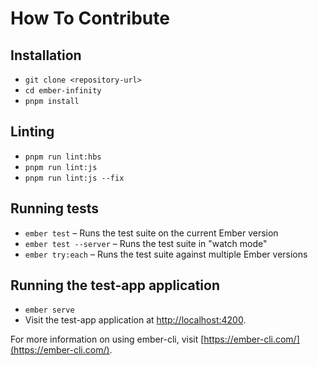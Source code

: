 # How To Contribute

## Installation

- `git clone <repository-url>`
- `cd ember-infinity`
- `pnpm install`

## Linting

- `pnpm run lint:hbs`
- `pnpm run lint:js`
- `pnpm run lint:js --fix`

## Running tests

- `ember test` – Runs the test suite on the current Ember version
- `ember test --server` – Runs the test suite in "watch mode"
- `ember try:each` – Runs the test suite against multiple Ember versions

## Running the test-app application

- `ember serve`
- Visit the test-app application at [http://localhost:4200](http://localhost:4200).

For more information on using ember-cli, visit [https://ember-cli.com/](https://ember-cli.com/).
